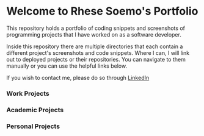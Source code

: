 # Welcome to Rhese Soemo's Portfolio
This repository holds a portfolio of coding snippets and screenshots of programming projects that I have worked on as a software developer.

Inside this repository there are multiple directories that each contain a different project's screenshots and code snippets. Where I can, I will link out to deployed projects or their repositories. You can navigate to them manually or you can use the helpful links below.

If you wish to contact me, please do so through [LinkedIn](https://www.linkedin.com/in/rhese-soemo/)

### Work Projects

### Academic Projects

### Personal Projects
